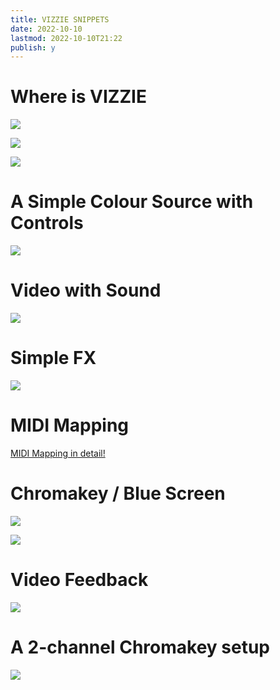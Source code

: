 ```yaml
---
title: VIZZIE SNIPPETS
date: 2022-10-10
lastmod: 2022-10-10T21:22
publish: y
---
```


# Where is VIZZIE
![](../files/vizzie-snippet-001.png)

![](../files/vizzie-snippet-002.png)

![](../files/vizzie-snippet-003.png)

# A Simple Colour Source with Controls
![](../files/vizzie-snippet-0031.png)

# Video with Sound
![](../files/vizzie-snippet-004.png)

# Simple FX
![](../files/vizzie-snippet-005.png)



# MIDI Mapping
[MIDI Mapping in detail!](https://www.youtube.com/watch?v=bIvNLDUsDYI)

# Chromakey / Blue Screen
![](../files/vizzie-snippet-006.png)

![](../files/vizzie-snippet-007.png)

# Video Feedback
![](../files/vizzie-snippet-008.png)

# A 2-channel Chromakey setup
![](../files/vizzie-snippet-009.png)
